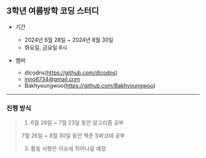 ## 3학년 여름방학 코딩 스터디
* 기간
  * 2024년 6월 28일 ~ 2024년 8월 30일
  * 화요일, 금요일 8시
    
* 멤버
  * dlcodns(https://github.com/dlcodns)
  * inno6734@gmail.com
  * Bakhyoungwoo(https://github.com/Bakhyoungwoo)

---
### 진행 방식
> 1. 6월 28일 ~ 7월 23일 동안 알고리즘 공부
>    
> 7월 26일 ~ 8월 30일 동안 백준 SW코테 공부
>
> 3. 활동 사항은 이슈에 적어나갈 예정

